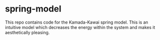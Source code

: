spring-model
============
This repo contains code for the Kamada-Kawai spring model. This is an intuitive model which decreases the energy within the system and makes it aesthetically pleasing.  

